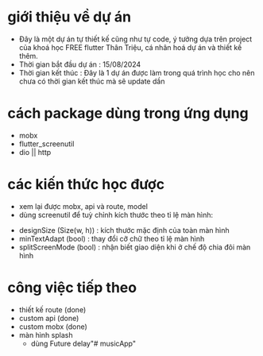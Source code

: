 # giới thiệu về dự án
 - Đây là một dự án tự thiết kế cũng như tự code, ý tưởng dựa trên project của khoá học FREE flutter Thân Triệu, cá nhân hoá dự án và thiết kế thêm.
 - Thời gian bắt đầu dự án : 15/08/2024
 - Thời gian kết thúc : Đây là 1 dự án được làm trong quá trình học cho nên chưa có thời gian kết thúc mà sẽ update dần 


# cách package dùng trong ứng dụng
 - mobx
 - flutter_screenutil
 - dio || http

 
# các kiến thức học được
 - xem lại được mobx, api và route, model
 - dùng screenutil để tuỳ chỉnh kích thước theo tỉ lệ màn hình:
  + designSize (Size(w, h)) : kích thước mặc định của toàn màn hình
  + minTextAdapt (bool) : thay đổi cỡ chữ theo tỉ lệ màn hình
  + splitScreenMode (bool) : nhận biết giao diện khi ở chế độ chia đôi màn hình



# công việc tiếp theo
 - thiết kế route                   (done)
 - custom api                       (done)
 - custom mobx                      (done)
 - màn hình splash
    + dùng Future delay"# musicApp" 
